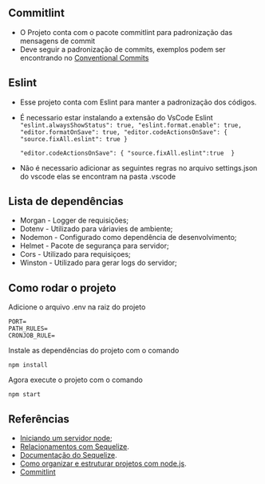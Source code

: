 
## Commitlint

* O Projeto conta com o pacote commitlint para padronização das mensagens de commit
* Deve seguir a padronização de commits, exemplos podem ser encontrando no [Conventional Commits](https://www.conventionalcommits.org/pt-br/v1.0.0-beta.4/#resumo)

## Eslint 

* Esse projeto conta com Eslint para manter a padronização dos códigos.
* É necessario estar instalando a extensão do VsCode Eslint
    `"eslint.alwaysShowStatus": true,
    "eslint.format.enable": true,
    "editor.formatOnSave": true,
    "editor.codeActionsOnSave": {
        "source.fixAll.eslint": true
    }`

    `"editor.codeActionsOnSave": {
        "source.fixAll.eslint":true 
    }`

* Não é necessario adicionar as seguintes regras no arquivo settings.json do vscode elas se encontram na pasta .vscode

## Lista de dependências

* Morgan - Logger de requisições;
* Dotenv - Utilizado para váriavies de ambiente;
* Nodemon - Configurado como dependência de desenvolvimento;
* Helmet - Pacote de segurança para servidor;
* Cors - Utilizado para requisiçoes;
* Winston - Utilizado para gerar logs do servidor;

## Como rodar o projeto 

Adicione o arquivo .env na raiz do projeto

```
PORT=
PATH_RULES=
CRONJOB_RULE=
```

Instale as dependências do projeto com o comando

`npm install`

Agora execute o projeto com o comando 

`npm start`

## Referências

* [Iniciando um servidor node](https://medium.com/@pampecjr/criando-e-configurando-servidor-node-js-c67211d7e2f9);
* [Relacionamentos com Sequelize](https://medium.com/@rogeriothe_48115/relacionamentos-com-sequelize-guia-final-2b3baf21b2a1).
* [Documentação do Sequelize](https://sequelize.org/v5/manual/models-usage.html).
* [Como organizar e estruturar projetos com node.js](https://medium.com/@diomalta/como-organizar-e-estruturar-projetos-com-node-js-4845be004899).
* [Commitlint](https://commitlint.js.org/#/)